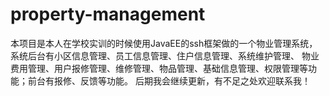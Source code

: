 # property-management
本项目是本人在学校实训的时候使用JavaEE的ssh框架做的一个物业管理系统，系统后台有小区信息管理、员工信息管理、住户信息管理、系统维护管理、
物业费用管理、用户报修管理、维修管理、物品管理、基础信息管理、权限管理等功能；前台有报修、反馈等功能。
后期我会继续更新，有不足之处欢迎联系我！
